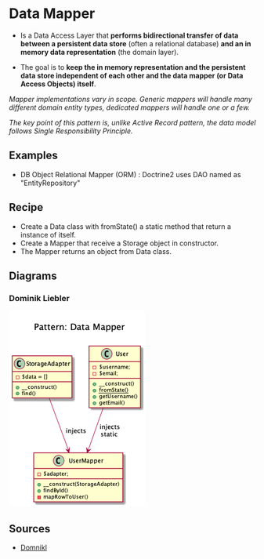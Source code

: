 # Data Mapper

+ Is a Data Access Layer that **performs bidirectional transfer of data between a persistent data store** (often a relational database) **and an in memory data representation** (the domain layer). 

+ The goal is to **keep the in memory representation and the persistent data store independent of each other and the data mapper (or Data Access Objects) itself**.
   
_Mapper implementations vary in scope. Generic mappers will handle many different domain entity types, dedicated mappers will handle one or a few._

_The key point of this pattern is, unlike Active Record pattern, the data model follows Single Responsibility Principle._

  
## Examples
+ DB Object Relational Mapper (ORM) : Doctrine2 uses DAO named as "EntityRepository"

## Recipe  
+ Create a Data class with fromState() a static method that return a instance of itself.
+ Create a Mapper that receive a Storage object in constructor.
+ The Mapper returns an object from Data class.

## Diagrams
### Dominik Liebler
![](domnikl/diagram.png)


## Sources
+ [Domnikl](https://github.com/domnikl/DesignPatternsPHP/tree/master/Structural/DataMapper)
